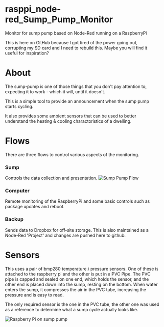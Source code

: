 rasppi_node-red_Sump_Pump_Monitor
=================================

Monitor for sump pump based on Node-Red running on a RaspberryPi

This is here on GitHub because I got tired of the power going out, corrupting my SD card and I need to rebuild this. Maybe you will find it useful for inspiration?


# About

The sump-pump is one of those things that you don't pay attention to, expecting it to work - which it will, until it doesn't.

This is a simple tool to provide an announcement when the sump pump starts cycling.

It also provides some ambient sensors that can be used to better understand the heating & cooling charactoristics of a dwelling.



# Flows
There are three flows to control various aspects of the monitoring.
### Sump
Controls the data collection and presentation.
![Sump Pump Flow](https://user-images.githubusercontent.com/779440/50488705-5f181100-09c9-11e9-8a3c-aa6b93d36368.png)
### Computer
Remote monitoring of the RaspberryPi and some basic controls such as package updates and reboot.
### Backup
Sends data to Dropbox for off-site storage. This is also maintained as a Node-Red 'Project' and changes are pushed here to github.





# Sensors
This uses a pair of bmp280 temperature / pressure sensors. One of these is attached to the raspberry pi and the other is put in a PVC Pipe. The PVC pipe is capped and sealed on one end, which holds the sensor, and the other end is placed down into the sump, resting on the bottom. When water enters the sump, it compresses the air in the PVC tube, increasing the pressure and is easy to read.

The only required sensor is the one in the PVC tube, the other one was used as a reference to determine what a sump cycle actually looks like.

![Raspberry Pi on sump pump](https://pbs.twimg.com/media/DvDPZ_8VAAAld-1.jpg:large)
